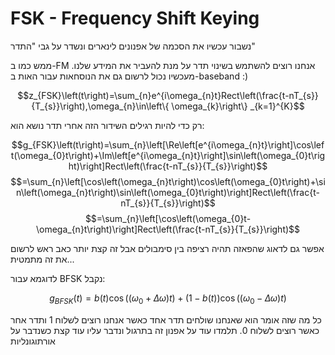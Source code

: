 # FSK - Frequency Shift Keying

נשבור עכשיו את הסכמה של אפנונים לינארים ונשדר על גבי "התדר"

ממש כמו ב-FM אנחנו רוצים להשתמש בשינוי תדר על מנת להעביר
את המידע שלנו.  מעכשיו נכול לרשום גם את הנוסחאות עבור האות ב-baseband :)

$$z_{FSK}\left(t\right)=\sum_{n}e^{i\omega_{n}t}Rect\left(\frac{t-nT_{s}}{T_{s}}\right),\omega_{n}\in\left\{ \omega_{k}\right\} _{k=1}^{K}$$

רק כדי להיות רגילים השידור הזה אחרי תדר נושא הוא:

$$g_{FSK}\left(t\right)=\sum_{n}\left[\Re\left[e^{i\omega_{n}t}\right]\cos\left(\omega_{0}t\right)+\Im\left[e^{i\omega_{n}t}\right]\sin\left(\omega_{0}t\right)\right]Rect\left(\frac{t-nT_{s}}{T_{s}}\right)$$
$$=\sum_{n}\left[\cos\left(\omega_{n}t\right)\cos\left(\omega_{0}t\right)+\sin\left(\omega_{n}t\right)\sin\left(\omega_{0}t\right)\right]Rect\left(\frac{t-nT_{s}}{T_{s}}\right)$$
$$=\sum_{n}\left[\cos\left(\omega_{0}t-\omega_{n}t\right)\right]Rect\left(\frac{t-nT_{s}}{T_{s}}\right)$$

אפשר גם לדאוג שהפאזה תהיה רציפה בין סימבולים אבל זה קצת יותר כאב ראש
לרשום את זה מתמטית...

לדוגמא עבור BFSK נקבל:

$$g_{BFSK}\left(t\right)=b\left(t\right)\cos\left(\left(\omega_{0}+\Delta\omega\right)t\right)+\left(1-b\left(t\right)\right)\cos\left(\left(\omega_{0}-\Delta\omega\right)t\right)$$

כל מה שזה אומר הוא שאנחנו שולחים תדר אחד כאשר אנחנו רוצים לשלוח 1 ותדר אחר
כאשר רוצים לשלוח 0.
תלמדו עוד על אפנון זה בתרגול ונדבר עליו עוד קצת כשנדבר על אורתוגונליות




